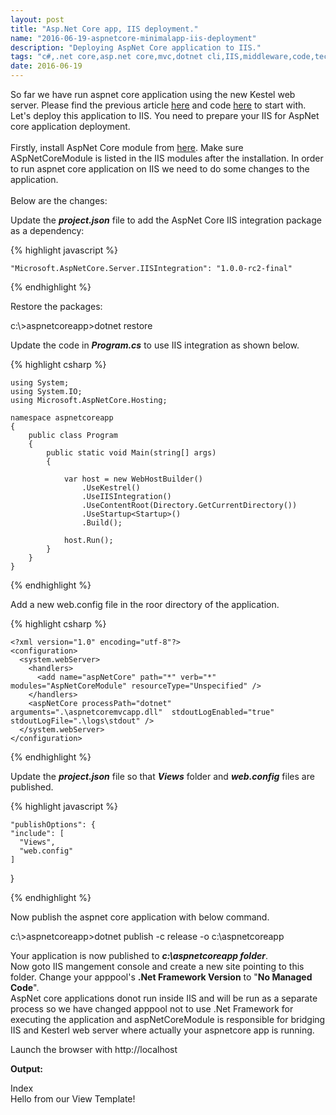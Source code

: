 ```yaml
---
layout: post
title: "Asp.Net Core app, IIS deployment."
name: "2016-06-19-aspnetcore-minimalapp-iis-deployment"
description: "Deploying AspNet Core application to IIS."
tags: "c#,.net core,asp.net core,mvc,dotnet cli,IIS,middleware,code,technical article,blog,post"
date: 2016-06-19
---
```


<p>
So far we have run aspnet core application using the new Kestel web server. Please find the previous article <a href="http://viksrirangam.github.io/blog/2016/06/05/aspnetcore-minimalapp" target="_blank">here</a> and code <a href="https://github.com/viksrirangam/aspnetcoreminapp" target="_blank">here</a> to start with. Let's deploy this application to IIS. 
You need to prepare your IIS for AspNet core application deployment. <br><br>Firstly,  install AspNet Core module  from <a href="https://go.microsoft.com/fwlink/?LinkId=798480" title="AspNet Core Windows Hosting" target="_blank">here</a>.
Make sure ASpNetCoreModule is listed in the IIS modules after the installation. In order to run aspnet core application on IIS we need to do some changes to the application.
<br><br>Below are the changes:
</p>

<p>Update the <b><i>project.json</i></b> file to add the AspNet Core IIS integration package as a dependency:</p>

{% highlight javascript %}

    "Microsoft.AspNetCore.Server.IISIntegration": "1.0.0-rc2-final"
    
{% endhighlight %}

Restore the packages:

<p class="cmd">c:\&gt;aspnetcoreapp&gt;dotnet restore </p>


<p>Update the code in <b><i>Program.cs</i></b> to use IIS integration as shown below.</p>

{% highlight csharp %}

    using System;
    using System.IO;
    using Microsoft.AspNetCore.Hosting;

    namespace aspnetcoreapp
    {
        public class Program
        {
            public static void Main(string[] args)
            {    
                		
                var host = new WebHostBuilder()
                    .UseKestrel()
                    .UseIISIntegration()
                    .UseContentRoot(Directory.GetCurrentDirectory())
                    .UseStartup<Startup>()
                    .Build();

                host.Run();
            }
        }
    }

{% endhighlight %}

Add a new web.config file in the roor directory of the application.

{% highlight csharp %}

    <?xml version="1.0" encoding="utf-8"?>
    <configuration>
      <system.webServer>
        <handlers>
          <add name="aspNetCore" path="*" verb="*" modules="AspNetCoreModule" resourceType="Unspecified" />
        </handlers>
        <aspNetCore processPath="dotnet" arguments=".\aspnetcoremvcapp.dll"  stdoutLogEnabled="true"  stdoutLogFile=".\logs\stdout" />
      </system.webServer>
    </configuration>
    
{% endhighlight %}    

<p>Update the <b><i>project.json</i></b> file so that <b><i>Views</i></b> folder and <b><i>web.config</i></b> files are published.</p>

{% highlight javascript %}

    "publishOptions": {
    "include": [
      "Views",
      "web.config"
    ]
   }
    
{% endhighlight %}

<p>Now publish the aspnet core application with below command. </p>

<p class="cmd">c:\&gt;aspnetcoreapp&gt;dotnet publish -c release -o c:\aspnetcoreapp</p>

<p>Your application is now published to <b><i>c:\aspnetcoreapp folder</i></b>. 
<br>Now goto IIS mangement console and create a new site pointing to this folder. Change your apppool's <b>.Net Framework Version</b> to "<b>No Managed Code</b>". 
<br>AspNet core applications donot run inside IIS and will be run as a separate process  so we have changed apppool not to use .Net Framework for executing the application and aspNetCoreModule is responsible for bridging IIS and Kesterl web server where actually your aspnetcore app is running.
</p>

Launch the browser with http://localhost

<b>Output:</b>
<p class="output">
Index
<br>
Hello from our View Template!
</p>



